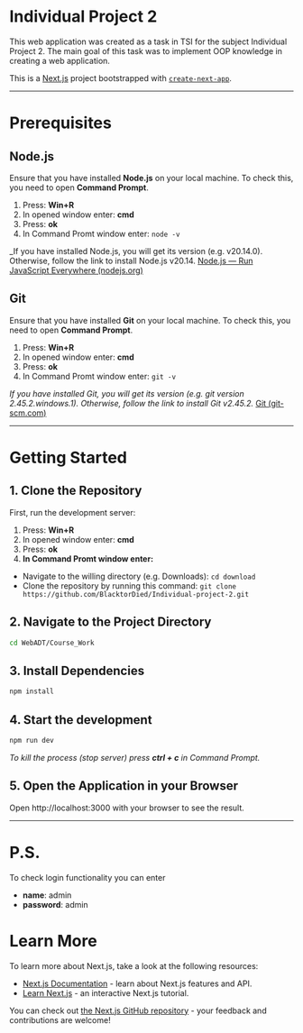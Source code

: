# Individual Project 2

This web application was created as a task in TSI for the subject Individual Project 2. The main goal of this task was to implement OOP knowledge in creating a web application.

This is a [Next.js](https://nextjs.org/) project bootstrapped with [`create-next-app`](https://github.com/vercel/next.js/tree/canary/packages/create-next-app).

---

# Prerequisites

## Node.js

Ensure that you have installed **Node.js** on your local machine. To check this, you need to open **Command Prompt**.

1. Press: **Win+R**
2. In opened window enter: **cmd**
3. Press: **ok**
4. In Command Promt window enter: `node -v`

\_If you have installed Node.js, you will get its version (e.g. v20.14.0). Otherwise, follow the link to install Node.js v20.14. [Node.js — Run JavaScript Everywhere (nodejs.org)](https://nodejs.org/en)

## Git

Ensure that you have installed **Git** on your local machine. To check this, you need to open **Command Prompt**.

1. Press: **Win+R**
2. In opened window enter: **cmd**
3. Press: **ok**
4. In Command Promt window enter: `git -v`

_If you have installed Git, you will get its version (e.g. git version 2.45.2.windows.1). Otherwise, follow the link to install Git v2.45.2._ [Git (git-scm.com)](https://git-scm.com/)

---

# Getting Started

## 1. Clone the Repository

First, run the development server:

1. Press: **Win+R**
2. In opened window enter: **cmd**
3. Press: **ok**
4. **In Command Promt window enter:**

- Navigate to the willing directory (e.g. Downloads): `cd download`
- Clone the repository by running this command: `git clone https://github.com/BlacktorDied/Individual-project-2.git`

## 2. Navigate to the Project Directory

```Bash
cd WebADT/Course_Work
```

## 3. Install Dependencies

```Bash
npm install
```

## 4. Start the development

```Bash
npm run dev
```

_To kill the process (stop server) press **ctrl + c** in Command Prompt._

## 5. Open the Application in your Browser

Open http://localhost:3000 with your browser to see the result.

---

# P.S.
To check login functionality you can enter 

-  **name**: admin
-  **password**: admin 

# Learn More

To learn more about Next.js, take a look at the following resources:

- [Next.js Documentation](https://nextjs.org/docs) - learn about Next.js features and API.
- [Learn Next.js](https://nextjs.org/learn) - an interactive Next.js tutorial.

You can check out [the Next.js GitHub repository](https://github.com/vercel/next.js/) - your feedback and contributions are welcome!
